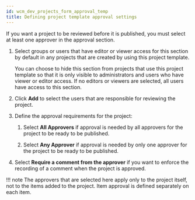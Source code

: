 ```yaml
---
id: wcm_dev_projects_form_approval_temp
title: Defining project template approval settings
---
```





If you want a project to be reviewed before it is published, you must select at least one approver in the approval section.

1.  Select groups or users that have editor or viewer access for this section by default in any projects that are created by using this project template.

    You can choose to hide this section from projects that use this project template so that it is only visible to administrators and users who have viewer or editor access. If no editors or viewers are selected, all users have access to this section.

2.  Click **Add** to select the users that are responsible for reviewing the project.

3.  Define the approval requirements for the project:

    1.  Select **All Approvers** if approval is needed by all approvers for the project to be ready to be published.

    2.  Select **Any Approver** if approval is needed by only one approver for the project to be ready to be published.

4.  Select **Require a comment from the approver** if you want to enforce the recording of a comment when the project is approved.


!!! note
    The approvers that are selected here apply only to the project itself, not to the items added to the project. Item approval is defined separately on each item.

